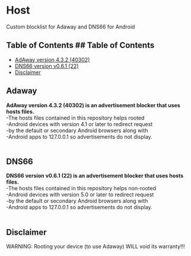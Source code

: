 # Host
Custom blocklist for Adaway and DNS66 for Android

## Table of Contents	## Table of Contents

* [AdAway version 4.3.2 (40302)](#adaway)
* [DNS66 version v0.6.1 (22)](#dns666)
* [Disclaimer](#disclaimer)

## Adaway
<b>AdAway version 4.3.2 (40302) is an advertisement blocker that uses hosts files.</b><br>
-The hosts files contained in this repository helps rooted<br>
-Android devices with version 4.1 or later to redirect request<br>
-by the default or secondary Android browsers along with<br>
-Android apps to 127.0.0.1 so advertisements do not display.<br>
<br>
## DNS66
<b>DNS66 version v0.6.1 (22) is an advertisement blocker that uses hosts files.</b><br>
-The hosts files contained in this repository helps non-rooted<br>
-Android devices with version 5.0 or later to redirect request<br>
-by the default or secondary Android browsers along with<br>
-Android apps to 127.0.0.1 so advertisements do not display.<br>
<br>
## Disclaimer
WARNING: Rooting your device (to use Adaway) WILL void its warranty!!!
